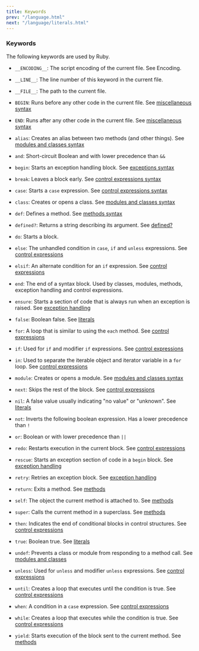 ```yaml
---
title: Keywords
prev: "/language.html"
next: "/language/literals.html"
---
```


### Keywords[](#keywords)

The following keywords are used by Ruby.

* `__ENCODING__`: The script encoding of the current file. See
  Encoding.

* `__LINE__`: The line number of this keyword in the current file.

* `__FILE__`: The path to the current file.

* `BEGIN`: Runs before any other code in the current file. See
  [miscellaneous syntax](misc.md)

* `END`: Runs after any other code in the current file. See
  [miscellaneous syntax](misc.md)

* `alias`: Creates an alias between two methods (and other things). See
  [modules and classes syntax](modules-classes.md)

* `and`: Short-circuit Boolean and with lower precedence than `&&`

* `begin`: Starts an exception handling block. See [exceptions
  syntax](exceptions.md)

* `break`: Leaves a block early. See [control expressions
  syntax](control-expressions.md)

* `case`: Starts a `case` expression. See [control expressions
  syntax](control-expressions.md)

* `class`: Creates or opens a class. See [modules and classes
  syntax](modules-classes.md)

* `def`: Defines a method. See [methods syntax](methods-def.md)

* `defined?`: Returns a string describing its argument. See
  [defined?](../language.md#defined)

* `do`: Starts a block.

* `else`: The unhandled condition in `case`, `if` and `unless`
  expressions. See [control expressions](control-expressions.md)

* `elsif`: An alternate condition for an `if` expression. See [control
  expressions](control-expressions.md)

* `end`: The end of a syntax block. Used by classes, modules, methods,
  exception handling and control expressions.

* `ensure`: Starts a section of code that is always run when an
  exception is raised. See [exception handling](exceptions.md)

* `false`: Boolean false. See [literals](literals.md)

* `for`: A loop that is similar to using the `each` method. See
  [control expressions](control-expressions.md)

* `if`: Used for `if` and modifier `if` expressions. See [control
  expressions](control-expressions.md)

* `in`: Used to separate the iterable object and iterator variable in a
  `for` loop. See [control expressions](control-expressions.md)

* `module`: Creates or opens a module. See [modules and classes
  syntax](modules-classes.md)

* `next`: Skips the rest of the block. See [control
  expressions](control-expressions.md)

* `nil`: A false value usually indicating "no value" or "unknown". See
  [literals](literals.md)

* `not`: Inverts the following boolean expression. Has a lower
  precedence than `!`

* `or`: Boolean or with lower precedence than `||`

* `redo`: Restarts execution in the current block. See [control
  expressions](control-expressions.md)

* `rescue`: Starts an exception section of code in a `begin` block. See
  [exception handling](exceptions.md)

* `retry`: Retries an exception block. See [exception
  handling](exceptions.md)

* `return`: Exits a method. See [methods](methods-def.md)

* `self`: The object the current method is attached to. See
  [methods](methods-def.md)

* `super`: Calls the current method in a superclass. See
  [methods](methods-def.md)

* `then`: Indicates the end of conditional blocks in control
  structures. See [control expressions](control-expressions.md)

* `true`: Boolean true. See [literals](literals.md)

* `undef`: Prevents a class or module from responding to a method call.
  See [modules and classes](modules-classes.md)

* `unless`: Used for `unless` and modifier `unless` expressions. See
  [control expressions](control-expressions.md)

* `until`: Creates a loop that executes until the condition is true.
  See [control expressions](control-expressions.md)

* `when`: A condition in a `case` expression. See [control
  expressions](control-expressions.md)

* `while`: Creates a loop that executes while the condition is true.
  See [control expressions](control-expressions.md)

* `yield`: Starts execution of the block sent to the current method.
  See [methods](methods-def.md)

